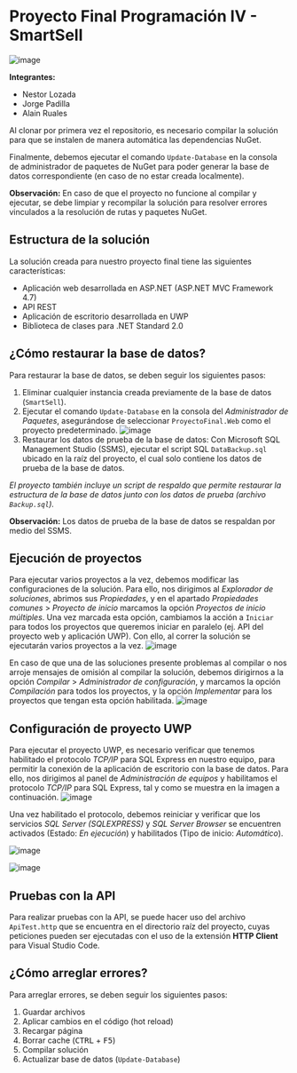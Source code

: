 # Proyecto Final Programación IV - SmartSell

![image](https://user-images.githubusercontent.com/58148764/140632035-c247d70a-5a3a-456a-8a46-a17b6d91b466.png)

**Integrantes:**
- Nestor Lozada
- Jorge Padilla
- Alain Ruales

Al clonar por primera vez el repositorio, es necesario compilar la solución para que se instalen de manera automática las dependencias NuGet.
  
Finalmente, debemos ejecutar el comando `Update-Database` en la consola de administrador de paquetes de NuGet para poder generar la base de datos correspondiente (en caso de no estar creada localmente).

**Observación:** En caso de que el proyecto no funcione al compilar y ejecutar, se debe limpiar y recompilar la solución para resolver errores vinculados a la resolución de rutas y paquetes NuGet.

## Estructura de la solución

La solución creada para nuestro proyecto final tiene las siguientes características:
- Aplicación web desarrollada en ASP.NET (ASP.NET MVC Framework 4.7)
- API REST
- Aplicación de escritorio desarrollada en UWP
- Biblioteca de clases para .NET Standard 2.0

## ¿Cómo restaurar la base de datos?

Para restaurar la base de datos, se deben seguir los siguientes pasos:

1. Eliminar cualquier instancia creada previamente de la base de datos (`SmartSell`).
2. Ejecutar el comando `Update-Database` en la consola del *Administrador de Paquetes*, asegurándose de seleccionar `ProyectoFinal.Web` como el proyecto predeterminado.
![image](https://user-images.githubusercontent.com/58148764/147685226-cb16e937-4fe2-4598-9615-a35f4bfceab0.png)
3. Restaurar los datos de prueba de la base de datos: Con Microsoft SQL Management Studio (SSMS), ejecutar el script SQL `DataBackup.sql` ubicado en la raíz del proyecto, el cual solo contiene los datos de prueba de la base de datos.

*El proyecto también incluye un script de respaldo que permite restaurar la estructura de la base de datos junto con los datos de prueba (archivo `Backup.sql`).*

**Observación:** Los datos de prueba de la base de datos se respaldan por medio del SSMS.

## Ejecución de proyectos

Para ejecutar varios proyectos a la vez, debemos modificar las configuraciones de la solución. Para ello, nos dirigimos al *Explorador de soluciones*, abrimos sus *Propiedades*, y en el apartado *Propiedades comunes* > *Proyecto de inicio* marcamos la opción *Proyectos de inicio múltiples*. Una vez marcada esta opción, cambiamos la acción a `Iniciar` para todos los proyectos que queremos iniciar en paralelo (ej. API del proyecto web y aplicación UWP). Con ello, al correr la solución se ejecutarán varios proyectos a la vez.
![image](https://user-images.githubusercontent.com/58148764/147686176-5cf4f9b0-3669-4fc1-b40c-e22eb775e653.png)

En caso de que una de las soluciones presente problemas al compilar o nos arroje mensajes de omisión al compilar la solución, debemos dirigirnos a la opción *Compilar* > *Administrador de configuración*, y marcamos la opción *Compilación* para todos los proyectos, y la opción *Implementar* para los proyectos que tengan esta opción habilitada.
![image](https://user-images.githubusercontent.com/58148764/142246833-9b991726-3535-4d7a-b989-7b689cdbf60b.png)

## Configuración de proyecto UWP

Para ejecutar el proyecto UWP, es necesario verificar que tenemos habilitado el protocolo *TCP/IP* para SQL Express en nuestro equipo, para permitir la conexión de la aplicación de escritorio con la base de datos. Para ello, nos dirigimos al panel de *Administración de equipos* y habilitamos el protocolo *TCP/IP* para SQL Express, tal y como se muestra en la imagen a continuación.
![image](https://user-images.githubusercontent.com/58148764/142556391-0747bede-8b83-4b48-bf08-e55073df1723.png)

Una vez habilitado el protocolo, debemos reiniciar y verificar que los servicios *SQL Server (SQLEXPRESS)* y *SQL Server Browser* se encuentren activados (Estado: *En ejecución*) y habilitados (Tipo de inicio: *Automático*).

![image](https://user-images.githubusercontent.com/58148764/142557227-82344092-ac6f-44f8-b7bc-e2edeb0fb9d6.png)

![image](https://user-images.githubusercontent.com/58148764/142557377-1dc89393-4562-418a-bc40-c303cf813a3c.png)

## Pruebas con la API

Para realizar pruebas con la API, se puede hacer uso del archivo `ApiTest.http` que se encuentra en el directorio raíz del proyecto, cuyas peticiones pueden ser ejecutadas con el uso de la extensión **HTTP Client** para Visual Studio Code.

## ¿Cómo arreglar errores?

Para arreglar errores, se deben seguir los siguientes pasos:

1. Guardar archivos
2. Aplicar cambios en el código (hot reload)
3. Recargar página
4. Borrar cache (<kbd>CTRL</kbd> + <kbd>F5</kbd>)
5. Compilar solución
6. Actualizar base de datos (`Update-Database`)
